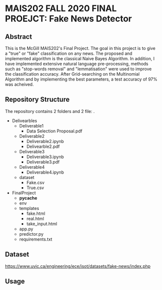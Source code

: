 # MAIS202 FALL 2020 FINAL PROEJCT: Fake News Detector

## Abstract
This is the McGill MAIS202's Final Project. The goal in this project is to give a "true" or "fake" classification on any news. The proposed and implemented algorithm is the classical Naive Bayes Algorithm. In addition, I have implemented extensive natural language pre-processing, methods such as "stop-words removal" and "lemmatisation" were used to improve the classification accuracy. After Grid-searching on the Multinomial Algorithm and by implementing the best parameters, a test accuracy of 97% was acheived. 
## Repository Structure
The repository contains 2 folders and 2 file:
.
- Delivearbles
  - Deliverable1
    - Data Selection Proposal.pdf
  - Deliverable2
    - Deliverable2.ipynb
    - Delivearble2.pdf
  - Deliverable3
    - Deliverable3.ipynb
    - Deliverable3.pdf
  - Deliverable4
    - Deliverable4.ipynb
  - dataset
    - Fake.csv
    - True.csv
- FinalProject
  - __pycache__
  - env
  - templates
    - fake.html
    - real.html
    - take_input.html
  - app.py
  - predictor.py
  - requirements.txt
## Dataset
https://www.uvic.ca/engineering/ece/isot/datasets/fake-news/index.php

## Usage

